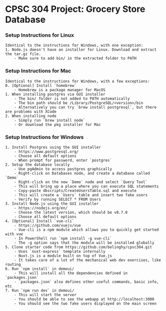 # CPSC 304 Project: Grocery Store Database

### Setup Instructions for Linux

    Identical to the instructions for Windows, with one exception:
    1. Node.js doesn't have an installer for Linux. Download and extract the tar.gz file.
        - Make sure to add bin/ in the extracted folder to PATH

### Setup Instructions for Mac
    
    Identical to the instructions for Windows, with a few exceptions:
    0. [Optional] Install `homebrew`
        - Homebrew is a package manager for MacOS
    1. When installing postgres via GUI installer
        - The bin/ folder is not added to PATH automatically
        - The bin path should be /Library/PostgreSQL/<version>/bin
        - Alternatively you can try `brew install postgresql`, but there are problems with XCode
    2. When installing node
        - Simply run `brew install node`
        - Or download the pkg installer for Mac

### Setup Instructions for Windows

    1. Install Postgres using the GUI installer
        - https://www.postgresql.org/
        - Choose all default options
        - When prompt for password, enter `postgres`
    2. Setup the database locally
        - Use pgAdmin to access postgres graphically
        - Right-click on Databases node, and create a database called `Demo`
        - Right-click on the new `Demo` node and select `Query Tool`
        - This will bring up a place where you can execute SQL statements
        - Copy-paste dbscripts/CreateUsersTable.sql and execute 
        - This will create a `Users` table and insert two fake users
        - Verify by running SELECT * FROM Users
    3. Install Node.js using the GUI installer
        - https://nodejs.org/en/
        - Choose the latest version, which should be v8.7.0
        - Choose all default options
    4. [Optional] Install `vue-cli`
        - https://github.com/vuejs/vue
        - Vue-cli is a npm module which allows you to quickly get started with vue
        - In PowerShell run `npm install -g vue-cli`
        - The -g option says that the module will be installed globally 
    5. Clone starter code from https://github.com/belinghy/cpsc304.git
        - Uses `nuxt-express` template internally
        - Nuxt.js is a module built on top of Vue.js
        - It takes care of a lot of the mechanical web dev exercises, like routing
    6. Run `npm install` in demoui/
        - This will install all the dependencies defined in `packages.json`
        - `packages.json` also defines other useful commands, basic info, etc
    7. Run `npm run dev` in demoui/
        - This will start the server
        - You should be able to see the webapp at http://localhost:3000
        - You should see the two fake users displayed on the main screen

